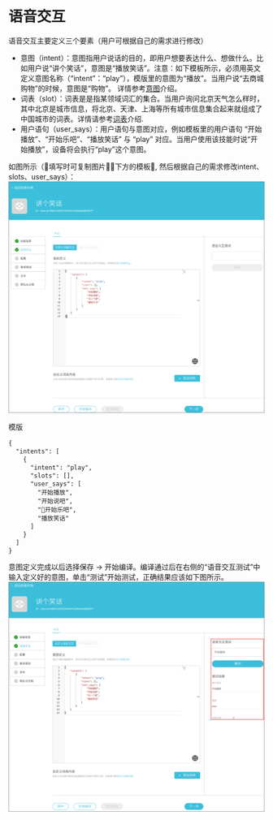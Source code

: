 # 语音交互

语音交互主要定义三个要素（用户可根据自己的需求进行修改）
- 意图（intent）：意图指用户说话的目的，即用户想要表达什么、想做什么。比如用户说“讲个笑话”，意图是“播放笑话”。注意：如下模板所示，必须用英文定义意图名称（“intent”：“play”），模版里的意图为“播放”。当用户说“去商城购物”的时候，意图是“购物”。  详情参考[意图](../important-concept/intend.md)介绍。
- 词表（slot）：词表是是指某领域词汇的集合。当用户询问北京天气怎么样时，其中北京是城市信息，将北京、天津、上海等所有城市信息集合起来就组成了中国城市的词表。详情请参考[词表](../important-concept/word-list.md)介绍.
- 用户语句（user_says）：用户语句与意图对应，例如模板里的用户语句 “开始播放”、“开始乐吧”、“播放笑话” 与 “play” 对应。当用户使用该技能时说“开始播放”，设备将会执行“play”这个意图。

如图所示（填写时可复制图片下方的模板, 然后根据自己的需求修改intent、slots、user_says）：
![](images/02-语音交互.jpg)

模版
```
{
  "intents": [
    {
      "intent": "play",
      "slots": [],
      "user_says": [
        "开始播放",
        "开始说吧",
        "开始乐吧",
        "播放笑话"
      ]
    }
  ]
}
```
意图定义完成以后选择保存 -> 开始编译。编译通过后在右侧的“语音交互测试”中输入定义好的意图，单击“测试”开始测试，正确结果应该如下图所示。
![](images/02-语言交互with测试.jpg)



